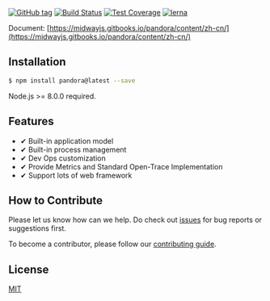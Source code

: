 [![GitHub tag](https://img.shields.io/github/tag/midwayjs/pandora.svg)]()
[![Build Status](https://travis-ci.org/midwayjs/pandora.svg?branch=develop)](https://travis-ci.org/midwayjs/pandora)
[![Test Coverage](https://img.shields.io/codecov/c/github/midwayjs/pandora.svg?style=flat-square)](https://codecov.io/gh/midwayjs/pandora)
[![lerna](https://img.shields.io/badge/maintained%20with-lerna-cc00ff.svg)](https://lernajs.io/)

Document: [https://midwayjs.gitbooks.io/pandora/content/zh-cn/](https://midwayjs.gitbooks.io/pandora/content/zh-cn/)

## Installation

```bash
$ npm install pandora@latest --save
```

Node.js >= 8.0.0 required.

## Features

- ✔︎ Built-in application model
- ✔︎ Built-in process management
- ✔︎ Dev Ops customization
- ✔︎ Provide Metrics and Standard Open-Trace Implementation
- ✔︎ Support lots of web framework

## How to Contribute

Please let us know how can we help. Do check out [issues](https://github.com/midwayjs/pandora/issues) for bug reports or suggestions first.

To become a contributor, please follow our [contributing guide](CONTRIBUTING.md).

## License

[MIT](LICENSE)
